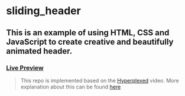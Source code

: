 # sliding_header
## This is an example of using HTML, CSS and JavaScript to create creative and beautifully animated header.

### [Live Preview](https://shrest4647.github.io/sliding_header)

> This repo is implemented based on the [Hyperplexed](https://www.youtube.com/c/Hyperplexed) video. 
> More explanation about this can be found [here](https://youtu.be/zGKNMm4L-r4)
